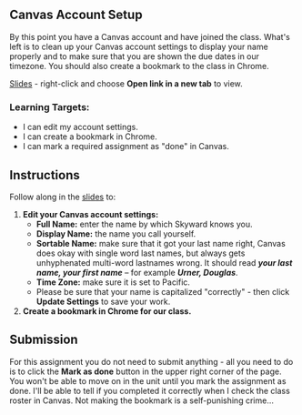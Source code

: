 [//]: # (<p><iframe src="https://douglasurner.github.io/Common/canvas/account-setup/" width="100%" height="666px"></iframe></p>)

## Canvas Account Setup

By this point you have a Canvas account and have joined the class. What's left is to clean up your Canvas account settings to display your name properly and to make sure that you are shown the due dates in our timezone. You should also create a bookmark to the class in Chrome.

[Slides][slides] - right-click and choose **Open link in a new tab** to view.

### Learning Targets:

* I can edit my account settings.
* I can create a bookmark in Chrome.
* I can mark a required assignment as "done" in Canvas.

## Instructions

Follow along in the [slides][slides] to:

1. **Edit your Canvas account settings:**
   - **Full Name:** enter the name by which Skyward knows you.
   - **Display Name:** the name you call yourself.
   - **Sortable Name:** make sure that it got your last name right, Canvas does okay with single word last names, but always gets unhyphenated multi-word lastnames wrong. It should read ***your last name, your first name*** – for example ***Urner, Douglas***.
   - **Time Zone:** make sure it is set to Pacific.
   - Please be sure that your name is capitalized "correctly" - then click **Update Settings** to save your work.
1. **Create a bookmark in Chrome for our class.**

## Submission

For this assignment you do not need to submit anything - all you need to do is to click the **Mark as done** button in the upper right corner of the page. You won't be able to move on in the unit until you mark the assignment as done. I'll be able to tell if you completed it correctly when I check the class roster in Canvas. Not making the bookmark is a self-punishing crime…

[slides]: https://docs.google.com/presentation/d/1spbB4-bNs-KhIUOPYvUkgesD35kexxJEyeQwNuFKWwo/edit?usp=sharing
